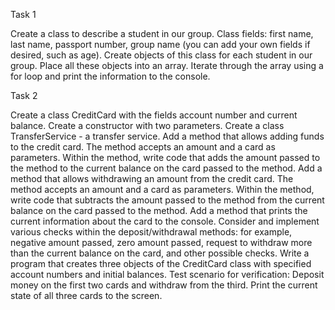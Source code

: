 Task 1

Create a class to describe a student in our group.
Class fields: first name, last name, passport number, group name (you can add your own fields if desired, such as age).
Create objects of this class for each student in our group.
Place all these objects into an array.
Iterate through the array using a for loop and print the information to the console.

Task 2

Create a class CreditCard with the fields account number and current balance.
Create a constructor with two parameters.
Create a class TransferService - a transfer service.
Add a method that allows adding funds to the credit card. 
The method accepts an amount and a card as parameters.
Within the method, write code that adds the amount passed to the method to the current balance on the card passed to the method. 
Add a method that allows withdrawing an amount from the credit card.
The method accepts an amount and a card as parameters. Within the method, write code that subtracts the amount passed to the method from the current balance on the card passed to the method.
Add a method that prints the current information about the card to the console.
Consider and implement various checks within the deposit/withdrawal methods: for example, negative amount passed, zero amount passed, request to withdraw more than the current balance on the card, and other possible checks.
Write a program that creates three objects of the CreditCard class with specified account numbers and initial balances. 
Test scenario for verification: Deposit money on the first two cards and withdraw from the third. 
Print the current state of all three cards to the screen.
